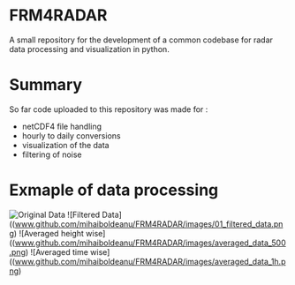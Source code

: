 # FRM4RADAR
A small repository for the development of a common codebase for radar data processing and visualization in python.


# Summary
So far code uploaded to this repository was made for :
- netCDF4 file handling
- hourly to daily conversions
- visualization of the data
- filtering of noise 

# Exmaple of data processing

![Original Data](www.github.com/mihaiboldeanu/FRM4RADAR/images/00_original_data.png)
![Filtered Data]((www.github.com/mihaiboldeanu/FRM4RADAR/images/01_filtered_data.png)
![Averaged height wise]((www.github.com/mihaiboldeanu/FRM4RADAR/images/averaged_data_500.png)
![Averaged time wise]((www.github.com/mihaiboldeanu/FRM4RADAR/images/averaged_data_1h.png)
